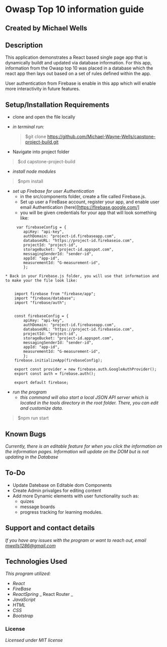 # Owasp Top 10 information guide

## Created by Michael Wells

## Description

This application demonstrates a React based single page app that is dynamically buildt and updated via database information. For this app, information from the Owasp top 10 was placed in a database which the react app then lays out based on a set of rules defined within the app.

User authentication from Firebase is enable in this app which will enable more interactivity in future features.

## Setup/Installation Requirements

- clone and open the file locally
- _in terminal run:_

  > \$git clone https://github.com/Michael-Wayne-Wells/capstone-project-build.git

- Navigate into project folder

> \$cd capstone-project-build

- _install node modules_

> \$npm install

- _set up Firebase for user Authentication_
  - in the src/components folder, create a file called Firebase.js.
  - Set up user a FireBase account, register your app, and enable user email Authentication (here)[https://firebase.google.com/]
  - you will be given credentials for your app that will look something like:

```
     var firebaseConfig = {
        apiKey: "api-key",
        authDomain: "project-id.firebaseapp.com",
        databaseURL: "https://project-id.firebaseio.com",
        projectId: "project-id",
        storageBucket: "project-id.appspot.com",
        messagingSenderId: "sender-id",
        appId: "app-id",
        measurementId: "G-measurement-id",
        };
```

    * Back in your Firebase.js folder, you will use that information and to make your the file look like:

```

    import firebase from "firebase/app";
    import "firebase/database";
    import "firebase/auth";


    const firebaseConfig = {
        apiKey: "api-key",
        authDomain: "project-id.firebaseapp.com",
        databaseURL: "https://project-id.firebaseio.com",
        projectId: "project-id",
        storageBucket: "project-id.appspot.com",
        messagingSenderId: "sender-id",
        appId: "app-id",
        measurementId: "G-measurement-id",
        };
    firebase.initializeApp(firebaseConfig);

    export const provider = new firebase.auth.GoogleAuthProvider();
    export const auth = firebase.auth();

    export default firebase;
```

- _run the program_
  - _this command will also start a local JSON API server which is located in the tools directory in the root folder. There, you can edit and customize data._

> \$npm run start

## Known Bugs

_Currently, there is an editable feature for when you click the information on the information pages. Information will update on the DOM but is not updating in the Database_

## To-Do

- Update Datebase on Editable dom Components
- Create Admin privalges for editing content
- Add more Dynamic elements with user functionality such as:
  - quizes
  - message boards
  - progress tracking for learning modules.

## Support and contact details

_If you have any issues with the program or want to reach out, email [mwells1286@gmail.com](href="mailto:mwells1286@gmail.com")_

## Technologies Used

_This program utilized:_

- _React_
- _FireBase_
- _ReactSpring_
  _ React Router
  _
- _JavaScript_
- _HTML_
- _CSS_
- _Bootstrap_

### License

_Licensed under MIT license_
